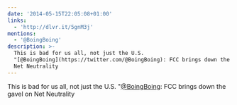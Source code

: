 ```yaml
---
date: '2014-05-15T22:05:08+01:00'
links:
  - 'http://dlvr.it/5gnM3j'
mentions:
  - '@BoingBoing'
description: >-
  This is bad for us all, not just the U.S.
  "[@BoingBoing](https://twitter.com/@BoingBoing): FCC brings down the gavel on
  Net Neutrality
---
```

This is bad for us all, not just the U.S. "[@BoingBoing](https://twitter.com/@BoingBoing): FCC brings down the gavel on Net Neutrality 
